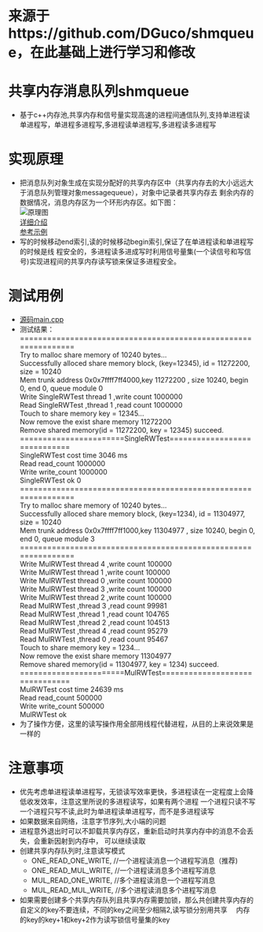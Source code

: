 # 来源于https://github.com/DGuco/shmqueue，在此基础上进行学习和修改
# 共享内存消息队列shmqueue
- 基于c++内存池,共享内存和信号量实现高速的进程间通信队列,支持单进程读单进程写，单进程多进程写,多进程读单进程写,多进程读多进程写
# 实现原理
- 把消息队列对象生成在实现分配好的共享内存区中（共享内存去的大小远远大于消息队列管理对象messagequeue），对象中记录者共享内存去
  剩余内存的数据情况，消息内存区为一个环形内存区。如下图：<br>
  ![原理图](https://github.com/DGuco/shmqueue/raw/master/ringbuff.png)<br>
  [详细介绍](http://blog.csdn.net/suhuaiqiang_janlay/article/details/51194984)<br>
  [参考示例](https://elixir.bootlin.com/linux/v3.8.13/source/kernel/kfifo.c)<br>
- 写的时候移动end索引,读的时候移动begin索引,保证了在单进程读和单进程写的时候是线
  程安全的，多进程读多进成写时利用信号量集(一个读信号和写信号)实现进程间的共享内存读写锁来保证多进程安全。
# 测试用例
- [源码main.cpp](https://github.com/DGuco/shmqueue/blob/master/main.cpp)
- 测试结果：
      ===============================================================<br>
      Try to malloc share memory of 10240 bytes...<br>
      Successfully alloced share memory block, (key=12345), id = 11272200, size = 10240<br>
      Mem trunk address 0x0x7ffff7ff4000,key 11272200 , size 10240, begin 0, end 0, queue module 0<br>
      Write  SingleRWTest thread 1 ,write count 1000000<br>
      Read SingleRWTest ,thread 1 ,read count 1000000<br>
      Touch to share memory key = 12345...<br>
      Now remove the exist share memory 11272200<br>
      Remove shared memory(id = 11272200, key = 12345) succeed.<br>
      =======================SingleRWTest=============================<br>
      SingleRWTest cost time 3046 ms<br>
      Read read_count 1000000<br>
      Write write_count 1000000<br>
      SingleRWTest ok 0<br>
      ===============================================================<br>
      Try to malloc share memory of 10240 bytes...<br>
      Successfully alloced share memory block, (key=1234), id = 11304977, size = 10240<br>
      Mem trunk address 0x0x7ffff7ff1000,key 11304977 , size 10240, begin 0, end 0, queue module 3<br>
      ===============================================================<br>
      Write  MulRWTest thread 4 ,write count 100000<br>
      Write  MulRWTest thread 1 ,write count 100000<br>
      Write  MulRWTest thread 0 ,write count 100000<br>
      Write  MulRWTest thread 3 ,write count 100000<br>
      Write  MulRWTest thread 2 ,write count 100000<br>
      Read MulRWTest ,thread 3 ,read count 99981<br>
      Read MulRWTest ,thread 1 ,read count 104765<br>
      Read MulRWTest ,thread 2 ,read count 104513<br>
      Read MulRWTest ,thread 4 ,read count 95279<br>
      Read MulRWTest ,thread 0 ,read count 95467<br>
      Touch to share memory key = 1234...<br>
      Now remove the exist share memory 11304977<br>
      Remove shared memory(id = 11304977, key = 1234) succeed.<br>
      =======================MulRWTest===============================<br>
      MulRWTest cost time 24639 ms<br>
      Read read_count 500000<br>
      Write write_count 500000<br>
      MulRWTest ok<br>
- 为了操作方便，这里的读写操作用全部用线程代替进程，从目的上来说效果是一样的
# 注意事项
- 优先考虑单进程读单进程写，无锁读写效率更快，多进程读在一定程度上会降低收发效率，注意这里所说的多进程读写，如果有两个进程
  一个进程只读不写一个进程只写不读,此时为单进程读单进程写，而不是多进程读写
- 如果数据来自网络，注意字节序列,大小端的问题
- 进程意外退出时可以不卸载共享内存区，重新启动时共享内存中的消息不会丢失，会重新因射到内存中，
  可以继续读取
- 创建共享内存队列时,注意读写模式
   - ONE_READ_ONE_WRITE,   //一个进程读消息一个进程写消息（推荐)
   - ONE_READ_MUL_WRITE,   //一个进程读消息多个进程写消息
   - MUL_READ_ONE_WRITE,   //多个进程读消息一个进程写消息
   - MUL_READ_MUL_WRITE,   //多个进程读消息多个进程写消息
- 如果需要创建多个共享内存队列且共享内存需要加锁，那么共创建共享内存的自定义的key不要连续，不同的key之间至少相隔2,读写锁分别用共享
　内存的key的key+1和key+2作为读写锁信号量集的key
